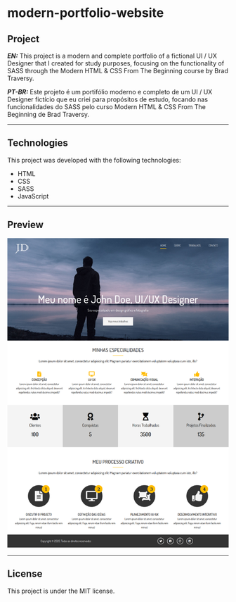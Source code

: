 # modern-portfolio-website

## Project

***EN:*** This project is a modern and complete portfolio of a fictional UI / UX Designer that I created for study purposes, focusing on the functionality of SASS through the Modern HTML & CSS From The Beginning course by Brad Traversy.

***PT-BR:*** Este projeto é um portifólio moderno e completo de um UI / UX Designer fictício que eu criei para propósitos de estudo, focando nas funcionalidades do SASS pelo curso Modern HTML & CSS From The Beginning de Brad Traversy.
***

## Technologies

This project was developed with the following technologies:

- HTML
- CSS
- SASS
- JavaScript
***
 
## Preview
![preview](preview.png)
***

## License

This project is under the MIT license.

